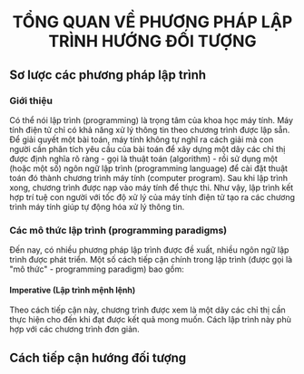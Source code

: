 <h1 align="center"> 
TỔNG QUAN VỀ PHƯƠNG PHÁP LẬP TRÌNH HƯỚNG ĐỐI TƯỢNG
</h1>

## Sơ lược các phương pháp lập trình
### Giới thiệu
Có thể nói lập trình (programming) là trọng tâm của khoa học máy tính. Máy tính điện tử chỉ có khả năng xử lý thông tin theo chương trình được lập sẵn. Để giải quyết một bài toán, máy tính không tự nghĩ ra cách giải mà con người cần phân tích yêu cầu của bài toán để xây dựng một dãy các chỉ thị được định nghĩa rõ ràng - gọi là thuật toán (algorithm) - rồi sử dụng một (hoặc một số) ngôn ngữ lập trình (programming language) để cài đặt thuật toán đó thành chương trình máy tính (computer program). Sau khi lập trình xong, chương trình được nạp vào máy tính để thực thi. Như vậy, lập trình kết hợp trí tuệ con người với tốc độ xử lý của máy tính điện tử tạo ra các chương trình máy tính giúp tự động hóa xử lý thông tin.
### Các mô thức lập trình (programming paradigms)
Đến nay, có nhiều phương pháp lập trình được đề xuất, nhiều ngôn ngữ lập trình được phát triển. Một số cách tiếp cận chính trong lập trình (được gọi là "mô thức" - programming paradigm) bao gồm: 
#### Imperative (Lập trình mệnh lệnh)
Theo cách tiếp cận này, chương trình được xem là một dãy các chỉ thị cần thực hiện cho đến khi đạt được kết quả mong muốn. Cách lập trình này phù hợp với các chương trình đơn giản. 

## Cách tiếp cận hướng đối tượng
